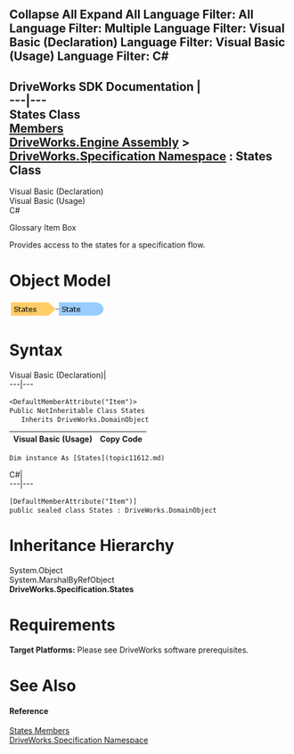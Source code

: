        

 Collapse All Expand All  Language Filter: All  Language Filter: Multiple  Language Filter: Visual Basic (Declaration) Language Filter: Visual Basic (Usage) Language Filter: C#  
---  
DriveWorks SDK Documentation  |   
---|---  
States Class   
[Members](topic11613.md)   
[DriveWorks.Engine Assembly](topic2156.md) > [DriveWorks.Specification Namespace](topic10764.md) : States Class  
---  
  
Visual Basic (Declaration)    
Visual Basic (Usage)    
C# 

Glossary Item Box

Provides access to the states for a specification flow. 

# Object Model

![](dotnetdiagramimages/image594.png)

# Syntax

Visual Basic (Declaration)|   
---|---  
      
    
    <DefaultMemberAttribute("Item")>
    Public NotInheritable Class States 
       Inherits DriveWorks.DomainObject  
  
Visual Basic (Usage)| Copy Code  
---|---  
      
    
    Dim instance As [States](topic11612.md)  
  
C#|   
---|---  
      
    
    [DefaultMemberAttribute("Item")]
    public sealed class States : DriveWorks.DomainObject   
  
# Inheritance Hierarchy

System.Object  
System.MarshalByRefObject  
**DriveWorks.Specification.States**  


# Requirements

**Target Platforms:** Please see DriveWorks software prerequisites.

# See Also

#### Reference

[States Members](topic11613.md)   
[DriveWorks.Specification Namespace](topic10764.md)


